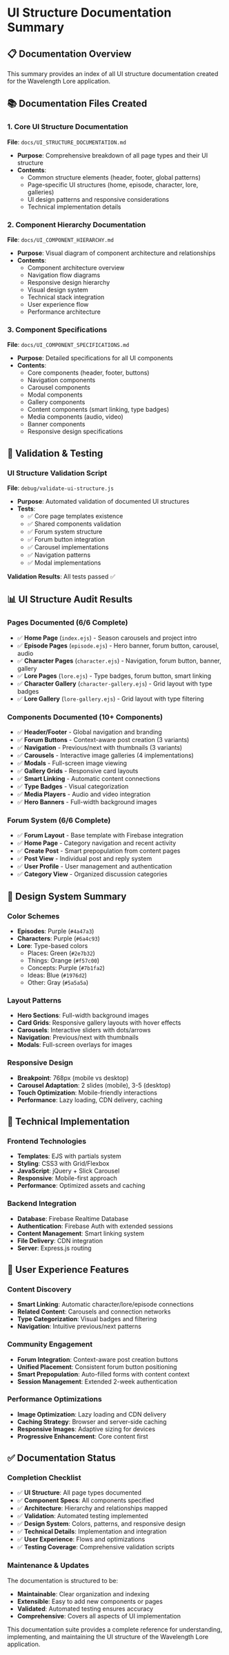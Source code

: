 # UI Structure Documentation Summary

## 📋 **Documentation Overview**

This summary provides an index of all UI structure documentation created for the Wavelength Lore application.

## 📚 **Documentation Files Created**

### **1. Core UI Structure Documentation**
**File**: `docs/UI_STRUCTURE_DOCUMENTATION.md`
- **Purpose**: Comprehensive breakdown of all page types and their UI structure
- **Contents**: 
  - Common structure elements (header, footer, global patterns)
  - Page-specific UI structures (home, episode, character, lore, galleries)
  - UI design patterns and responsive considerations
  - Technical implementation details

### **2. Component Hierarchy Documentation**
**File**: `docs/UI_COMPONENT_HIERARCHY.md`
- **Purpose**: Visual diagram of component architecture and relationships
- **Contents**:
  - Component architecture overview
  - Navigation flow diagrams
  - Responsive design hierarchy
  - Visual design system
  - Technical stack integration
  - User experience flow
  - Performance architecture

### **3. Component Specifications**
**File**: `docs/UI_COMPONENT_SPECIFICATIONS.md`
- **Purpose**: Detailed specifications for all UI components
- **Contents**:
  - Core components (header, footer, buttons)
  - Navigation components
  - Carousel components
  - Modal components
  - Gallery components
  - Content components (smart linking, type badges)
  - Media components (audio, video)
  - Banner components
  - Responsive design specifications

## 🔧 **Validation & Testing**

### **UI Structure Validation Script**
**File**: `debug/validate-ui-structure.js`
- **Purpose**: Automated validation of documented UI structures
- **Tests**:
  - ✅ Core page templates existence
  - ✅ Shared components validation
  - ✅ Forum system structure
  - ✅ Forum button integration
  - ✅ Carousel implementations
  - ✅ Navigation patterns
  - ✅ Modal implementations

**Validation Results**: All tests passed ✅

## 📊 **UI Structure Audit Results**

### **Pages Documented** (6/6 Complete)
- ✅ **Home Page** (`index.ejs`) - Season carousels and project intro
- ✅ **Episode Pages** (`episode.ejs`) - Hero banner, forum button, carousel, audio
- ✅ **Character Pages** (`character.ejs`) - Navigation, forum button, banner, gallery
- ✅ **Lore Pages** (`lore.ejs`) - Type badges, forum button, smart linking
- ✅ **Character Gallery** (`character-gallery.ejs`) - Grid layout with type badges
- ✅ **Lore Gallery** (`lore-gallery.ejs`) - Grid layout with type filtering

### **Components Documented** (10+ Components)
- ✅ **Header/Footer** - Global navigation and branding
- ✅ **Forum Buttons** - Context-aware post creation (3 variants)
- ✅ **Navigation** - Previous/next with thumbnails (3 variants)
- ✅ **Carousels** - Interactive image galleries (4 implementations)
- ✅ **Modals** - Full-screen image viewing
- ✅ **Gallery Grids** - Responsive card layouts
- ✅ **Smart Linking** - Automatic content connections
- ✅ **Type Badges** - Visual categorization
- ✅ **Media Players** - Audio and video integration
- ✅ **Hero Banners** - Full-width background images

### **Forum System** (6/6 Complete)
- ✅ **Forum Layout** - Base template with Firebase integration
- ✅ **Home Page** - Category navigation and recent activity
- ✅ **Create Post** - Smart prepopulation from content pages
- ✅ **Post View** - Individual post and reply system
- ✅ **User Profile** - User management and authentication
- ✅ **Category View** - Organized discussion categories

## 🎨 **Design System Summary**

### **Color Schemes**
- **Episodes**: Purple (`#4a47a3`)
- **Characters**: Purple (`#6a4c93`)
- **Lore**: Type-based colors
  - Places: Green (`#2e7b32`)
  - Things: Orange (`#f57c00`)
  - Concepts: Purple (`#7b1fa2`)
  - Ideas: Blue (`#1976d2`)
  - Other: Gray (`#5a5a5a`)

### **Layout Patterns**
- **Hero Sections**: Full-width background images
- **Card Grids**: Responsive gallery layouts with hover effects
- **Carousels**: Interactive sliders with dots/arrows
- **Navigation**: Previous/next with thumbnails
- **Modals**: Full-screen overlays for images

### **Responsive Design**
- **Breakpoint**: 768px (mobile vs desktop)
- **Carousel Adaptation**: 2 slides (mobile), 3-5 (desktop)
- **Touch Optimization**: Mobile-friendly interactions
- **Performance**: Lazy loading, CDN delivery, caching

## 🚀 **Technical Implementation**

### **Frontend Technologies**
- **Templates**: EJS with partials system
- **Styling**: CSS3 with Grid/Flexbox
- **JavaScript**: jQuery + Slick Carousel
- **Responsive**: Mobile-first approach
- **Performance**: Optimized assets and caching

### **Backend Integration**
- **Database**: Firebase Realtime Database
- **Authentication**: Firebase Auth with extended sessions
- **Content Management**: Smart linking system
- **File Delivery**: CDN integration
- **Server**: Express.js routing

## 📱 **User Experience Features**

### **Content Discovery**
- **Smart Linking**: Automatic character/lore/episode connections
- **Related Content**: Carousels and connection networks
- **Type Categorization**: Visual badges and filtering
- **Navigation**: Intuitive previous/next patterns

### **Community Engagement**
- **Forum Integration**: Context-aware post creation buttons
- **Unified Placement**: Consistent forum button positioning
- **Smart Prepopulation**: Auto-filled forms with content context
- **Session Management**: Extended 2-week authentication

### **Performance Optimizations**
- **Image Optimization**: Lazy loading and CDN delivery
- **Caching Strategy**: Browser and server-side caching
- **Responsive Images**: Adaptive sizing for devices
- **Progressive Enhancement**: Core content first

## ✅ **Documentation Status**

### **Completion Checklist**
- ✅ **UI Structure**: All page types documented
- ✅ **Component Specs**: All components specified
- ✅ **Architecture**: Hierarchy and relationships mapped
- ✅ **Validation**: Automated testing implemented
- ✅ **Design System**: Colors, patterns, and responsive design
- ✅ **Technical Details**: Implementation and integration
- ✅ **User Experience**: Flows and optimizations
- ✅ **Testing Coverage**: Comprehensive validation scripts

### **Maintenance & Updates**
The documentation is structured to be:
- **Maintainable**: Clear organization and indexing
- **Extensible**: Easy to add new components or pages
- **Validated**: Automated testing ensures accuracy
- **Comprehensive**: Covers all aspects of UI implementation

This documentation suite provides a complete reference for understanding, implementing, and maintaining the UI structure of the Wavelength Lore application.